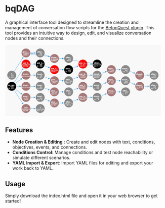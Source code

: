 # bqDAG
A graphical interface tool designed to streamline the creation and management of conversation flow scripts for the [BetonQuest plugin](https://github.com/BetonQuest/BetonQuest). This tool provides an intuitive way to design, edit, and visualize conversation nodes and their connections.

![alt text](./demo.jpg)

## Features

* **Node Creation & Editing** : Create and edit nodes with text, conditions, objectives, events, and connections.
* **Conditions Control**:
Manage conditions and test node reachability or simulate different scenarios.
* **YAML Import & Export**:
Import YAML files for editing and export your work back to YAML.

## Usage
Simply download the index.html file and open it in your web browser to get started!